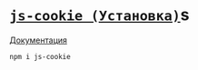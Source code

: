 # [`js-cookie (Установка)`](./index.md)s

[Документация](https://github.com/js-cookie/js-cookie/tree/latest#readme)

```bash
npm i js-cookie
```
